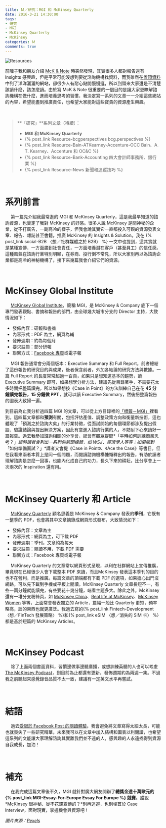 ```yaml
---
title: Ｍ／研究：MGI 和 McKinsey Quarterly
date: 2016-3-21 14:30:00
tags: 
- 研究
- MGI
- McKinsey Quarterly
- McKinsey
categories: Ｍ
comments: true
---
```

![Resources](https://i.imgur.com/exss9K0.jpg)

前陣子我和朋友介紹 [McK & Note](https://www.facebook.com/mcknote/) 時突然發現，其實很多人都對報告還有 Insights 感興趣，但是平常可能沒想到要從諮詢機構找資料，而我雖然在[置頂資料](https://www.facebook.com/notes/mck-note/ｍ能力提升資料匯總/536922319814435)中列了洋洋灑灑的網站，卻很少人有耐心點開慢慢逛，所以到頭來大家還是不清楚該讀什麼，該怎麼讀。由於寫 McK & Note 很重要的一個目的是讓大家更瞭解諮詢機構在做什麼，進而培養思考的習慣，我決定寫一系列的文章一一介紹這些網站的內容，希望能盡到推廣責任，也希望大家能對這些寶貴的資源產生興趣。<!--more-->

　
> **「研究」**系列文章（待續）：
> * **MGI 和 McKinsey Quarterly**
> * {% post_link Resource-bcgperspectives bcg.perspectives %}
> * {% post_link Resource-Bain-ATKearney-Accenture-OCC Bain、A. T. Kearney、Accenture 和 OC&C %}
> * {% post_link Resource-Bank-Accounting 四大會計師事務所、銀行業 %}
> * {% post_link Resource-News 新聞和追蹤技巧 %}

　
# 系列前言

　
第一篇先介紹我最常逛的 MGI 和 McKinsey Quarterly，這是我最早知道的諮詢資源，也奠定了我對 McKinsey 的好感。很多人說 McKinsey 是間神秘的企業，從不打廣告，一副高冷的樣子，但我會說其實它一直都投入可觀的資源發表文章、報告、雜誌甚至書籍，推廣 McKinsey 的 Insights & Solution。我在 {% post_link social-B2B 〈想／社群媒體之於 B2B〉 %} 一文中也提到，這其實就是某種宣傳，一方面盡到社會責任，一方面培養潛在客戶（甚至員工）的信任感。這種風氣在諮詢行業特別明顯，在券商、投行倒不常見，所以大家別再以為諮詢企業都是高冷的神秘機構了，接下來幾篇我會介紹它們的資源。

　
# McKinsey Global Institute

　
[McKinsey Global Institute](http://www.mckinsey.com/mgi/overview)，簡稱 MGI，是 McKinsey & Company 底下一個專門發表觀點、書摘和報告的部門，由全球幾大城市分支的 Director 主持，大致情況如下：

* 發佈內容：研報和書摘
* 內容形式：PDF 為主，網頁為輔
* 發佈週期：約為每個月
* 要求註冊：部分研報
* 聯繫方式：[Facebook 專頁](https://www.facebook.com/McKinseyGlobalInstitute/)或電子報

　
MGI 報告通常會分兩個版本：Executive Summary 和 Full Report，前者總結了這份報告的研究目的與成果，後者保含前者，外加各結論的研究方法與數據。一篇 Full Report 的長度常常超過一百頁，如果只是想知道基本的趨勢，讀 Executive Summary 即可，如果想學分析方法，建議先從目錄著手，不需要花太多時間把整篇讀完。所以如果想按《Case in Point》的方法訓練自己在花 **45 分鐘讀完報告，15 分鐘做 PPT**，就可以讀 Executive Summary，然後把整篇報告的圖表大致掃一遍。

到目前為止我分析過四篇 MGI 的文章，可以從上方目錄裡的[「標籤－MGI」](https://www.mcknote.com/tags/MGI/)裡看到。這四篇文章都和**預測**有關，包括評估產值、調整政策方向和衡量新技術，這也體現了「預測之於諮詢大矣」的行業特徵，從面試開始的每個環節都涉及提出假設、驗證結論與提出解決方案，因此有意進入諮詢行業的人，不妨耐下心來讀好一篇報告。過去我參加諮詢相關的分享會，總會有觀眾提問*「平時如何訓練商業思考？」*這時講者會列出一系列的新聞媒體，如 WSJ、經濟學人等等；如果問到*「如何準備面試？」*講者又會提《Case in Point》、《Ace the Case》等書目，但在我看來兩者本質上是同一個問題，而閱讀諮詢機構慷慨釋出的報告，有助於讀者理解諮詢是怎麼一回事，也能內化成自己的功力，長久下來的耕耘，比分享會上一次兩次的 Inspiration 還有用。

　
# McKinsey Quarterly 和 Article

　
[McKinsey Quarterly](http://www.mckinsey.com/quarterly/overview) 顧名思義是 McKinsey & Company 發表的**季刊**，它既有一整季的 PDF，也會將其中文章摘錄成網頁形式發布，大致情況如下：

* 發佈內容：文章為主
* 內容形式：網頁為主，可下載 PDF
* 發佈週期：季刊，文章約為每天
* 要求註冊：閱讀不用，下載 PDF 需要
* 聯繫方式：Facebook 專頁或電子報

　
McKinsey Quarterly 的文章常以網頁形式呈現，以利在社群網站上宣傳推廣，畢竟現在已經很少人會下載整本 PDF 來讀，而且McKinsey 發表這本季刊的目的也不在營利，而是推廣。每篇文章的頂端都有下載 PDF 的選項，如果擔心出門沒網路，可以先下載到手機或平板上閱讀。McKinsey Quarterly 文章長短不一，有些一兩分鐘就能讀完，有些要花十幾分鐘，端看主題多大。除此之外，McKinsey 還有一堆分支粉絲頁，如 [McKinsey China](https://www.facebook.com/McKinseyChina/)、[Real life at McKinsey](https://www.facebook.com/reallifeatmckinsey/)、[McKinsey Women](https://www.facebook.com/McKinseyWomen/) 等等，上面常會發表獨立的 Article，篇幅一般比 Quarterly 更短，頻率略高，談的東西也就更廣泛。我過去寫的{% post_link Fintech-Development 〈想／FinTech 發展策略〉 %}和{% post_link eSIM 〈想／消失的 SIM 卡〉 %}都是基於短篇的 McKinsey Articles。

　
# McKinsey Podcast

　
除了上面兩個書面資料，習慣邊做事邊聽廣播，或想訓練英聽的人也可以考慮 [The McKinsey Podcast](http://www.mckinsey.com/assets/dotcom/newsletters/alerts/2015-11-24.html)，到目前為止都還有更新，發佈週期約為兩週一集。不過我之前聽起來感覺錄音品質不太一致，建議有一定英文水平再嘗試。

　
# 結語

　
過去[受限於 Facebook Post 的閱讀體驗](https://www.facebook.com/526667947506539/posts/562058920634108/)，我會避免將文章寫得太細太長，可能也就喪失了一些研究精華，未來我可以在文章中加入結構和圖表以利閱讀，也希望這系列的文能讓大家理解諮詢其實離我們並不遠的人，感興趣的人永遠找得到資源自我成長，加油！

　
# 補充

　
在我完成這篇文章後不久，MGI 就針對廣大網友開辦了**總獎金達十萬歐元的 {% post_link MGI-Essay-For-Europe Essay For Europe %} 競賽**。誰說 *McKinsey 很神秘、從不花錢宣傳的？*別再逃避，也別埋首於 Case Interview，面對現實，掌握機會與資源吧！

*圖片來源：[Pexels](https://www.pexels.com/)*
